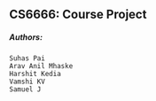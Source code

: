 ## CS6666: Course Project ###
##### Authors: ##### 
```
Suhas Pai
Arav Anil Mhaske
Harshit Kedia
Vamshi KV
Samuel J
```